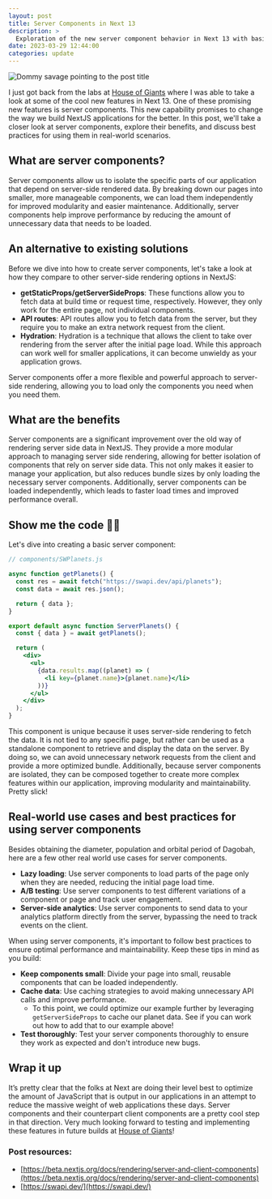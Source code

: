 ```yaml
---
layout: post
title: Server Components in Next 13
description: >
  Exploration of the new server component behavior in Next 13 with basic example.
date: 2023-03-29 12:44:00
categories: update
---
```


![Dommy savage pointing to the post title](/images/Server-components.jpg)

I just got back from the labs at [House of Giants](https://houseofgiants.com) where I was able to take a look at some of the cool new features in Next 13. One of these promising new features is server components. This new capability promises to change the way we build NextJS applications for the better. In this post, we'll take a closer look at server components, explore their benefits, and discuss best practices for using them in real-world scenarios.

## What are server components?

Server components allow us to isolate the specific parts of our application that depend on server-side rendered data. By breaking down our pages into smaller, more manageable components, we can load them independently for improved modularity and easier maintenance. Additionally, server components help improve performance by reducing the amount of unnecessary data that needs to be loaded.

## An alternative to existing solutions

Before we dive into how to create server components, let's take a look at how they compare to other server-side rendering options in NextJS:

- **getStaticProps/getServerSideProps**: These functions allow you to fetch data at build time or request time, respectively. However, they only work for the entire page, not individual components.
- **API routes**: API routes allow you to fetch data from the server, but they require you to make an extra network request from the client.
- **Hydration**: Hydration is a technique that allows the client to take over rendering from the server after the initial page load. While this approach can work well for smaller applications, it can become unwieldy as your application grows.

Server components offer a more flexible and powerful approach to server-side rendering, allowing you to load only the components you need when you need them.

## What are the benefits

Server components are a significant improvement over the old way of rendering server side data in NextJS. They provide a more modular approach to managing server side rendering, allowing for better isolation of components that rely on server side data. This not only makes it easier to manage your application, but also reduces bundle sizes by only loading the necessary server components. Additionally, server components can be loaded independently, which leads to faster load times and improved performance overall.

## Show me the code 👨‍💻

Let's dive into creating a basic server component:

```jsx
// components/SWPlanets.js

async function getPlanets() {
  const res = await fetch("https://swapi.dev/api/planets");
  const data = await res.json();

  return { data };
}

export default async function ServerPlanets() {
  const { data } = await getPlanets();

  return (
    <div>
      <ul>
        {data.results.map((planet) => (
          <li key={planet.name}>{planet.name}</li>
        ))}
      </ul>
    </div>
  );
}
```

This component is unique because it uses server-side rendering to fetch the data. It is not tied to any specific page, but rather can be used as a standalone component to retrieve and display the data on the server. By doing so, we can avoid unnecessary network requests from the client and provide a more optimized bundle. Additionally, because server components are isolated, they can be composed together to create more complex features within our application, improving modularity and maintainability. Pretty slick!

## **Real-world use cases and best practices for using server components**

Besides obtaining the diameter, population and orbital period of Dagobah, here are a few other real world use cases for server components.

- **Lazy loading**: Use server components to load parts of the page only when they are needed, reducing the initial page load time.
- **A/B testing**: Use server components to test different variations of a component or page and track user engagement.
- **Server-side analytics**: Use server components to send data to your analytics platform directly from the server, bypassing the need to track events on the client.

When using server components, it's important to follow best practices to ensure optimal performance and maintainability. Keep these tips in mind as you build:

- **Keep components small**: Divide your page into small, reusable components that can be loaded independently.
- **Cache data**: Use caching strategies to avoid making unnecessary API calls and improve performance.
  - To this point, we could optimize our example further by leveraging `getServerSideProps` to cache our planet data. See if you can work out how to add that to our example above!
- **Test thoroughly**: Test your server components thoroughly to ensure they work as expected and don't introduce new bugs.

## Wrap it up

It’s pretty clear that the folks at Next are doing their level best to optimize the amount of JavaScript that is output in our applications in an attempt to reduce the massive weight of web applications these days. Server components and their counterpart client components are a pretty cool step in that direction. Very much looking forward to testing and implementing these features in future builds at [House of Giants](https://houseofgiants.com)!

### Post resources:

- [https://beta.nextjs.org/docs/rendering/server-and-client-components](https://beta.nextjs.org/docs/rendering/server-and-client-components)
- [https://swapi.dev/](https://swapi.dev/)
